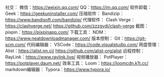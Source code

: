 社交：
微信：https://weixin.qq.com/
QQ：https://im.qq.com/
软件卸载：
Geek：https://geekuninstaller.com/
压缩软件：
Bandizip：https://www.bandisoft.com/bandizip/
代理软件：
Clash Verge：https://clashverge.net/
https://github.com/zzzgydi/clash-verge
截图：
pixpin：https://pixpinapp.com/
下载工具：
NDM：https://www.neatdownloadmanager.com/
版本控制：
Git：https://git-scm.com/
代码编辑器：
VSCode：https://code.visualstudio.com/
网盘管理：
Alist：https://alist.nn.ci/
https://github.com/alist-org/alist
远程控制：
RayLink：https://www.raylink.live/
视频播放器：
PotPlayer：https://potplayer.daum.net/
效率工具：
Loom：https://loomcdn.k1t.cc/
markdown编辑器：
Typora：https://www.typora.io/